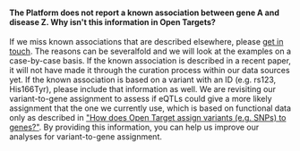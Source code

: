 #### The Platform does not report a known association between gene A and disease Z. Why isn't this information in Open Targets?

If we miss known associations that are described elsewhere, please [get in touch](mailto:support@targetvalidation.org?). The reasons can be severalfold and we will look at the examples on a case-by-case basis. If the known association is described in a recent paper, it will not have made it through the curation process within our data sources yet. If the known association is based on a variant with an ID \(e.g. rs123, His166Tyr\), please include that information as well. We are revisiting our variant-to-gene assignment to assess if eQTLs could give a more likely assignment that the one we currently use, which is based on functional data only as described in ["How does Open Target assign variants \(e.g. SNPs\) to genes?"](http://www.targetvalidation.org/#variants). By providing this information, you can help us improve our analyses for variant-to-gene assignment.

